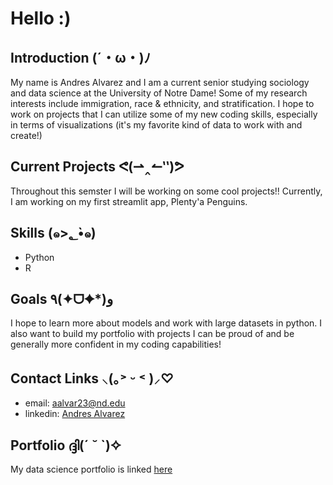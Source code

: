 
# Hello :)
## Introduction  (´・ω・)ﾉ
My name is Andres Alvarez and I am a current senior studying sociology and data science at the University of Notre Dame! Some of my research interests include immigration, race & ethnicity, and stratification. I hope to work on projects that I can utilize some of my new coding skills, especially in terms of visualizations (it's my favorite kind of data to work with and create!)

## Current Projects  ᕙ⁠(⁠⇀⁠‸⁠↼⁠‶⁠)⁠ᕗ
Throughout this semster I will be working on some cool projects!! Currently, I am working on my first streamlit app, Plenty'a Penguins.

## Skills  (๑>؂•̀๑)
* Python
* R

## Goals  ٩(✦ᗜ✦*)و
I hope to learn more about models and work with large datasets in python. I also want to build my portfolio with projects I can be proud of and be generally more confident in my coding capabilities! 

## Contact Links ⸜(｡˃ ᵕ ˂ )⸝♡
* email: aalvar23@nd.edu
* linkedin: [Andres Alvarez](https://www.linkedin.com/in/andres-alvarez-241a2a306/)

## Portfolio  ദ്ദി(´ ˘ `)✧ 
My data science portfolio is linked [here](https://github.com/aalvar23nd/Alvarez-Data-Science-Portfolio/tree/main#alvarez-data-science-portfolio)
